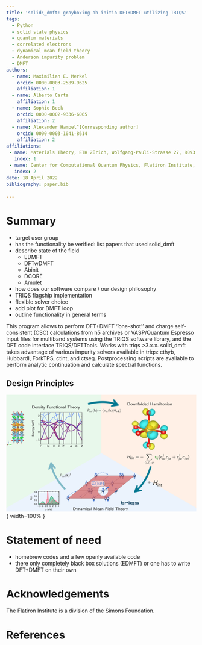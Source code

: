 ```yaml
---
title: 'solid\_dmft: grayboxing ab initio DFT+DMFT utilizing TRIQS'
tags:
  - Python
  - solid state physics
  - quantum materials
  - correlated electrons
  - dynamical mean field theory
  - Anderson impurity problem
  - DMFT
authors:
  - name: Maximilian E. Merkel 
    orcid: 0000-0003-2589-9625 
    affiliation: 1 
  - name: Alberto Carta
    affiliation: 1
  - name: Sophie Beck
    orcid: 0000-0002-9336-6065 
    affiliation: 2
  - name: Alexander Hampel^[Corresponding author]
    orcid: 0000-0003-1041-8614
    affiliation: 2
affiliations:
 - name: Materials Theory, ETH Zürich, Wolfgang-Pauli-Strasse 27, 8093 Zürich, Switzerland
   index: 1
 - name: Center for Computational Quantum Physics, Flatiron Institute, 162 5th Avenue, New York, NY 10010, USA
   index: 2
date: 18 April 2022
bibliography: paper.bib

---
```



# Summary

* target user group
* has the functionality be verified: list papers that used solid\_dmft 
* describe state of the field
  * EDMFT
  * DFTwDMFT
  * Abinit
  * DCORE
  * Amulet
* how does our software compare / our design philosophy
* TRIQS flagship implementation
* flexible solver choice
* add plot for DMFT loop
* outline functionality in general terms

This program allows to perform DFT+DMFT ‘’one-shot’’ and charge self-consistent (CSC) calculations from h5 archives or VASP/Quantum Espresso input files for multiband systems using the TRIQS software library, and the DFT code interface TRIQS/DFTTools. Works with triqs >3.x.x. solid_dmft takes advantage of various impurity solvers available in triqs: cthyb, HubbardI, ForkTPS, ctint, and ctseg. Postprocessing scripts are available to perform analytic continuation and calculate spectral functions.

## Design Principles

![Caption for example figure.\label{fig:downfolding}](downfolding.png){ width=100% }

# Statement of need

* homebrew codes and a few openly available code
* there only completely black box solutions (EDMFT) or one has to write DFT+DMFT on their own


# Acknowledgements

The Flatiron Institute is a division of the Simons Foundation.

# References
